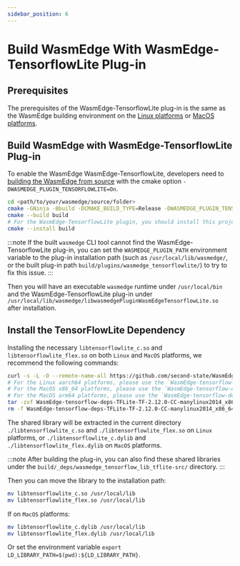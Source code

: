 ```yaml
---
sidebar_position: 6
---
```


# Build WasmEdge With WasmEdge-TensorflowLite Plug-in

## Prerequisites

The prerequisites of the WasmEdge-TensorflowLite plug-in is the same as the WasmEdge building environment on the [Linux platforms](../os/linux.md) or [MacOS platforms](../os/macos.md).

## Build WasmEdge with WasmEdge-TensorflowLite Plug-in

To enable the WasmEdge WasmEdge-TensorflowLite, developers need to [building the WasmEdge from source](../build_from_src.md) with the cmake option `-DWASMEDGE_PLUGIN_TENSORFLOWLITE=On`.

```bash
cd <path/to/your/wasmedge/source/folder>
cmake -GNinja -Bbuild -DCMAKE_BUILD_TYPE=Release -DWASMEDGE_PLUGIN_TENSORFLOWLITE=On
cmake --build build
# For the WasmEdge-TensorflowLite plugin, you should install this project.
cmake --install build
```

<!-- prettier-ignore -->
:::note
If the built `wasmedge` CLI tool cannot find the WasmEdge-TensorflowLite plug-in, you can set the `WASMEDGE_PLUGIN_PATH` environment variable to the plug-in installation path (such as `/usr/local/lib/wasmedge/`, or the built plug-in path `build/plugins/wasmedge_tensorflowlite/`) to try to fix this issue.
:::

Then you will have an executable `wasmedge` runtime under `/usr/local/bin` and the WasmEdge-TensorflowLite plug-in under `/usr/local/lib/wasmedge/libwasmedgePluginWasmEdgeTensorflowLite.so` after installation.

## Install the TensorFlowLite Dependency

Installing the necessary `libtensorflowlite_c.so` and `libtensorflowlite_flex.so` on both `Linux` and `MacOS` platforms, we recommend the following commands:

```bash
curl -s -L -O --remote-name-all https://github.com/second-state/WasmEdge-tensorflow-deps/releases/download/TF-2.12.0-CC/WasmEdge-tensorflow-deps-TFLite-TF-2.12.0-CC-manylinux2014_x86_64.tar.gz
# For the Linux aarch64 platforms, please use the `WasmEdge-tensorflow-deps-TFLite-TF-2.12.0-CC-manylinux2014_aarch64.tar.gz`.
# For the MacOS x86_64 platforms, please use the `WasmEdge-tensorflow-deps-TFLite-TF-2.12.0-CC-darwin_x86_64.tar.gz`.
# For the MacOS arm64 platforms, please use the `WasmEdge-tensorflow-deps-TFLite-TF-2.12.0-CC-darwin_arm64.tar.gz`.
tar -zxf WasmEdge-tensorflow-deps-TFLite-TF-2.12.0-CC-manylinux2014_x86_64.tar.gz
rm -f WasmEdge-tensorflow-deps-TFLite-TF-2.12.0-CC-manylinux2014_x86_64.tar.gz
```

The shared library will be extracted in the current directory `./libtensorflowlite_c.so` and `./libtensorflowlite_flex.so` on `Linux` platforms, or `./libtensorflowlite_c.dylib` and `./libtensorflowlite_flex.dylib` on `MacOS` platforms.

<!-- prettier-ignore -->
:::note
After building the plug-in, you can also find these shared libraries under the `build/_deps/wasmedge_tensorflow_lib_tflite-src/` directory.
:::

Then you can move the library to the installation path:

```bash
mv libtensorflowlite_c.so /usr/local/lib
mv libtensorflowlite_flex.so /usr/local/lib
```

If on `MacOS` platforms:

```bash
mv libtensorflowlite_c.dylib /usr/local/lib
mv libtensorflowlite_flex.dylib /usr/local/lib
```

Or set the environment variable `export LD_LIBRARY_PATH=$(pwd):${LD_LIBRARY_PATH}`.
